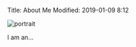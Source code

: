 Title: About Me
Modified: 2019-01-09 8:12

![portrait]({static}/pages/profile2019small.jpg)

I am an...
